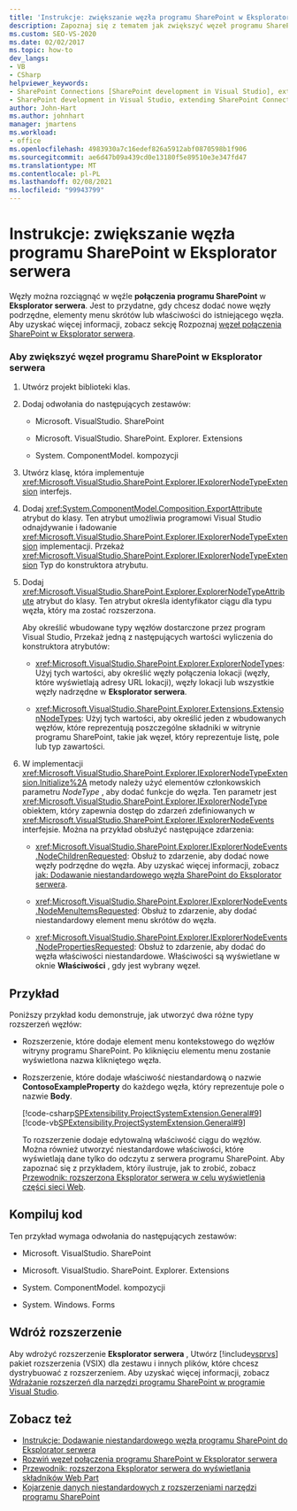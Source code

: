 ```yaml
---
title: 'Instrukcje: zwiększanie węzła programu SharePoint w Eksplorator serwera | Microsoft Docs'
description: Zapoznaj się z tematem jak zwiększyć węzeł programu SharePoint w Eksplorator serwera przy użyciu węzła połączenia programu SharePoint.
ms.custom: SEO-VS-2020
ms.date: 02/02/2017
ms.topic: how-to
dev_langs:
- VB
- CSharp
helpviewer_keywords:
- SharePoint Connections [SharePoint development in Visual Studio], extending a node
- SharePoint development in Visual Studio, extending SharePoint Connections node in Server Explorer
author: John-Hart
ms.author: johnhart
manager: jmartens
ms.workload:
- office
ms.openlocfilehash: 4983930a7c16edef826a5912abf0870598b1f906
ms.sourcegitcommit: ae6d47b09a439cd0e13180f5e89510e3e347fd47
ms.translationtype: MT
ms.contentlocale: pl-PL
ms.lasthandoff: 02/08/2021
ms.locfileid: "99943799"
---
```

# <a name="how-to-extend-a-sharepoint-node-in-server-explorer"></a>Instrukcje: zwiększanie węzła programu SharePoint w Eksplorator serwera
  Węzły można rozciągnąć w węźle **połączenia programu SharePoint** w **Eksplorator serwera**. Jest to przydatne, gdy chcesz dodać nowe węzły podrzędne, elementy menu skrótów lub właściwości do istniejącego węzła. Aby uzyskać więcej informacji, zobacz sekcję Rozpoznaj [węzeł połączenia SharePoint w Eksplorator serwera](../sharepoint/extending-the-sharepoint-connections-node-in-server-explorer.md).

### <a name="to-extend-a-sharepoint-node-in-server-explorer"></a>Aby zwiększyć węzeł programu SharePoint w Eksplorator serwera

1. Utwórz projekt biblioteki klas.

2. Dodaj odwołania do następujących zestawów:

    - Microsoft. VisualStudio. SharePoint

    - Microsoft. VisualStudio. SharePoint. Explorer. Extensions

    - System. ComponentModel. kompozycji

3. Utwórz klasę, która implementuje <xref:Microsoft.VisualStudio.SharePoint.Explorer.IExplorerNodeTypeExtension> interfejs.

4. Dodaj <xref:System.ComponentModel.Composition.ExportAttribute> atrybut do klasy. Ten atrybut umożliwia programowi Visual Studio odnajdywanie i ładowanie <xref:Microsoft.VisualStudio.SharePoint.Explorer.IExplorerNodeTypeExtension> implementacji. Przekaż <xref:Microsoft.VisualStudio.SharePoint.Explorer.IExplorerNodeTypeExtension> Typ do konstruktora atrybutu.

5. Dodaj <xref:Microsoft.VisualStudio.SharePoint.Explorer.ExplorerNodeTypeAttribute> atrybut do klasy. Ten atrybut określa identyfikator ciągu dla typu węzła, który ma zostać rozszerzona.

     Aby określić wbudowane typy węzłów dostarczone przez program Visual Studio, Przekaż jedną z następujących wartości wyliczenia do konstruktora atrybutów:

    - <xref:Microsoft.VisualStudio.SharePoint.Explorer.ExplorerNodeTypes>: Użyj tych wartości, aby określić węzły połączenia lokacji (węzły, które wyświetlają adresy URL lokacji), węzły lokacji lub wszystkie węzły nadrzędne w **Eksplorator serwera**.

    - <xref:Microsoft.VisualStudio.SharePoint.Explorer.Extensions.ExtensionNodeTypes>: Użyj tych wartości, aby określić jeden z wbudowanych węzłów, które reprezentują poszczególne składniki w witrynie programu SharePoint, takie jak węzeł, który reprezentuje listę, pole lub typ zawartości.

6. W implementacji <xref:Microsoft.VisualStudio.SharePoint.Explorer.IExplorerNodeTypeExtension.Initialize%2A> metody należy użyć elementów członkowskich parametru *NodeType* , aby dodać funkcje do węzła. Ten parametr jest <xref:Microsoft.VisualStudio.SharePoint.Explorer.IExplorerNodeType> obiektem, który zapewnia dostęp do zdarzeń zdefiniowanych w <xref:Microsoft.VisualStudio.SharePoint.Explorer.IExplorerNodeEvents> interfejsie. Można na przykład obsłużyć następujące zdarzenia:

    - <xref:Microsoft.VisualStudio.SharePoint.Explorer.IExplorerNodeEvents.NodeChildrenRequested>: Obsłuż to zdarzenie, aby dodać nowe węzły podrzędne do węzła. Aby uzyskać więcej informacji, zobacz [jak: Dodawanie niestandardowego węzła SharePoint do Eksplorator serwera](../sharepoint/how-to-add-a-custom-sharepoint-node-to-server-explorer.md).

    - <xref:Microsoft.VisualStudio.SharePoint.Explorer.IExplorerNodeEvents.NodeMenuItemsRequested>: Obsłuż to zdarzenie, aby dodać niestandardowy element menu skrótów do węzła.

    - <xref:Microsoft.VisualStudio.SharePoint.Explorer.IExplorerNodeEvents.NodePropertiesRequested>: Obsłuż to zdarzenie, aby dodać do węzła właściwości niestandardowe. Właściwości są wyświetlane w oknie **Właściwości** , gdy jest wybrany węzeł.

## <a name="example"></a>Przykład
 Poniższy przykład kodu demonstruje, jak utworzyć dwa różne typy rozszerzeń węzłów:

- Rozszerzenie, które dodaje element menu kontekstowego do węzłów witryny programu SharePoint. Po kliknięciu elementu menu zostanie wyświetlona nazwa klikniętego węzła.

- Rozszerzenie, które dodaje właściwość niestandardową o nazwie **ContosoExampleProperty** do każdego węzła, który reprezentuje pole o nazwie **Body**.

  [!code-csharp[SPExtensibility.ProjectSystemExtension.General#9](../sharepoint/codesnippet/CSharp/projectsystemexamples/extension/serverexplorerextension.cs#9)]
  [!code-vb[SPExtensibility.ProjectSystemExtension.General#9](../sharepoint/codesnippet/VisualBasic/projectsystemexamples/extension/serverexplorerextension.vb#9)]

  To rozszerzenie dodaje edytowalną właściwość ciągu do węzłów. Można również utworzyć niestandardowe właściwości, które wyświetlają dane tylko do odczytu z serwera programu SharePoint. Aby zapoznać się z przykładem, który ilustruje, jak to zrobić, zobacz [Przewodnik: rozszerzona Eksplorator serwera w celu wyświetlenia części sieci Web](../sharepoint/walkthrough-extending-server-explorer-to-display-web-parts.md).

## <a name="compile-the-code"></a>Kompiluj kod
 Ten przykład wymaga odwołania do następujących zestawów:

- Microsoft. VisualStudio. SharePoint

- Microsoft. VisualStudio. SharePoint. Explorer. Extensions

- System. ComponentModel. kompozycji

- System. Windows. Forms

## <a name="deploy-the-extension"></a>Wdróż rozszerzenie
 Aby wdrożyć rozszerzenie **Eksplorator serwera** , Utwórz [!include[vsprvs](../sharepoint/includes/vsprvs-md.md)] pakiet rozszerzenia (VSIX) dla zestawu i innych plików, które chcesz dystrybuować z rozszerzeniem. Aby uzyskać więcej informacji, zobacz [Wdrażanie rozszerzeń dla narzędzi programu SharePoint w programie Visual Studio](../sharepoint/deploying-extensions-for-the-sharepoint-tools-in-visual-studio.md).

## <a name="see-also"></a>Zobacz też
- [Instrukcje: Dodawanie niestandardowego węzła programu SharePoint do Eksplorator serwera](../sharepoint/how-to-add-a-custom-sharepoint-node-to-server-explorer.md)
- [Rozwiń węzeł połączenia programu SharePoint w Eksplorator serwera](../sharepoint/extending-the-sharepoint-connections-node-in-server-explorer.md)
- [Przewodnik: rozszerzona Eksplorator serwera do wyświetlania składników Web Part](../sharepoint/walkthrough-extending-server-explorer-to-display-web-parts.md)
- [Kojarzenie danych niestandardowych z rozszerzeniami narzędzi programu SharePoint](../sharepoint/associating-custom-data-with-sharepoint-tools-extensions.md)
